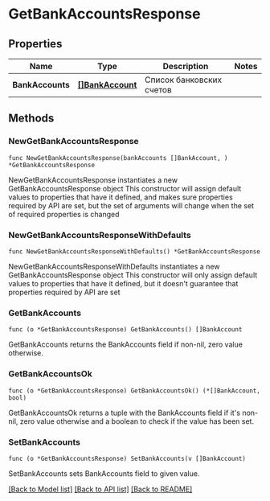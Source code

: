 # GetBankAccountsResponse

## Properties

Name | Type | Description | Notes
------------ | ------------- | ------------- | -------------
**BankAccounts** | [**[]BankAccount**](BankAccount.md) | Список банковских счетов | 

## Methods

### NewGetBankAccountsResponse

`func NewGetBankAccountsResponse(bankAccounts []BankAccount, ) *GetBankAccountsResponse`

NewGetBankAccountsResponse instantiates a new GetBankAccountsResponse object
This constructor will assign default values to properties that have it defined,
and makes sure properties required by API are set, but the set of arguments
will change when the set of required properties is changed

### NewGetBankAccountsResponseWithDefaults

`func NewGetBankAccountsResponseWithDefaults() *GetBankAccountsResponse`

NewGetBankAccountsResponseWithDefaults instantiates a new GetBankAccountsResponse object
This constructor will only assign default values to properties that have it defined,
but it doesn't guarantee that properties required by API are set

### GetBankAccounts

`func (o *GetBankAccountsResponse) GetBankAccounts() []BankAccount`

GetBankAccounts returns the BankAccounts field if non-nil, zero value otherwise.

### GetBankAccountsOk

`func (o *GetBankAccountsResponse) GetBankAccountsOk() (*[]BankAccount, bool)`

GetBankAccountsOk returns a tuple with the BankAccounts field if it's non-nil, zero value otherwise
and a boolean to check if the value has been set.

### SetBankAccounts

`func (o *GetBankAccountsResponse) SetBankAccounts(v []BankAccount)`

SetBankAccounts sets BankAccounts field to given value.



[[Back to Model list]](../README.md#documentation-for-models) [[Back to API list]](../README.md#documentation-for-api-endpoints) [[Back to README]](../README.md)


